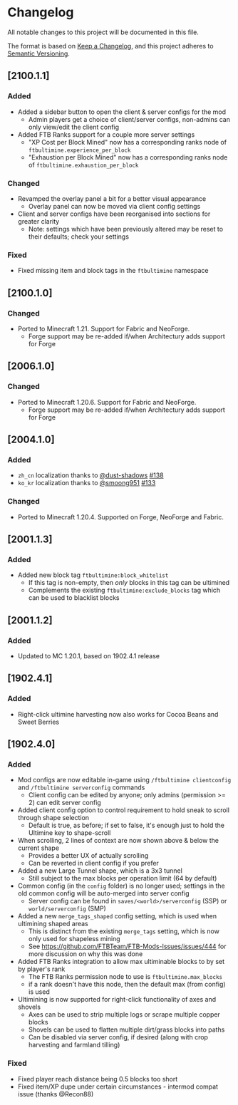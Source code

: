 # Changelog
All notable changes to this project will be documented in this file.

The format is based on [Keep a Changelog](https://keepachangelog.com/en/1.0.0/),
and this project adheres to [Semantic Versioning](https://semver.org/spec/v2.0.0.html).

## [2100.1.1]

### Added
* Added a sidebar button to open the client & server configs for the mod
  * Admin players get a choice of client/server configs, non-admins can only view/edit the client config
* Added FTB Ranks support for a couple more server settings
  * "XP Cost per Block Mined" now has a corresponding ranks node of `ftbultimine.experience_per_block`
  * "Exhaustion per Block Mined" now has a corresponding ranks node of `ftbultimine.exhaustion_per_block`
  
### Changed
* Revamped the overlay panel a bit for a better visual appearance
  * Overlay panel can now be moved via client config settings
* Client and server configs have been reorganised into sections for greater clarity
  * Note: settings which have been previously altered may be reset to their defaults; check your settings

### Fixed
* Fixed missing item and block tags in the `ftbultimine` namespace

## [2100.1.0]

### Changed
* Ported to Minecraft 1.21. Support for Fabric and NeoForge.
  * Forge support may be re-added if/when Architectury adds support for Forge

## [2006.1.0]

### Changed
* Ported to Minecraft 1.20.6. Support for Fabric and NeoForge.
  * Forge support may be re-added if/when Architectury adds support for Forge

## [2004.1.0]

### Added
* `zh_cn` localization thanks to [@dust-shadows](https://github.com/dust-shadows) [#138](https://github.com/FTBTeam/FTB-Ultimine/pull/138)
* `ko_kr` localization thanks to [@smoong951](https://github.com/smoong951) [#133](https://github.com/FTBTeam/FTB-Ultimine/pull/133)

### Changed
* Ported to Minecraft 1.20.4. Supported on Forge, NeoForge and Fabric.

## [2001.1.3]

### Added
* Added new block tag `ftbultimine:block_whitelist`
  * If this tag is non-empty, then _only_ blocks in this tag can be ultimined
  * Complements the existing `ftbultimine:exclude_blocks` tag which can be used to blacklist blocks

## [2001.1.2]

### Added
* Updated to MC 1.20.1, based on 1902.4.1 release

## [1902.4.1]

### Added
* Right-click ultimine harvesting now also works for Cocoa Beans and Sweet Berries

## [1902.4.0]

### Added
* Mod configs are now editable in-game using `/ftbultimine clientconfig` and `/ftbultimine serverconfig` commands
  * Client config can be edited by anyone; only admins (permission >= 2) can edit server config
* Added client config option to control requirement to hold sneak to scroll through shape selection
  * Default is true, as before; if set to false, it's enough just to hold the Ultimine key to shape-scroll
* When scrolling, 2 lines of context are now shown above & below the current shape
  * Provides a better UX of actually scrolling
  * Can be reverted in client config if you prefer
* Added a new Large Tunnel shape, which is a 3x3 tunnel
  * Still subject to the max blocks per operation limit (64 by default)
* Common config (in the `config` folder) is no longer used; settings in the old common config will be auto-merged into server config 
  * Server config can be found in `saves/<world>/serverconfig` (SSP) or `world/serverconfig` (SMP)
* Added a new `merge_tags_shaped` config setting, which is used when ultimining shaped areas
  * This is distinct from the existing `merge_tags` setting, which is now only used for shapeless mining
  * See https://github.com/FTBTeam/FTB-Mods-Issues/issues/444 for more discussion on why this was done
* Added FTB Ranks integration to allow max ultiminable blocks to by set by player's rank
  * The FTB Ranks permission node to use is `ftbultimine.max_blocks`
  * if a rank doesn't have this node, then the default max (from config) is used
* Ultimining is now supported for right-click functionality of axes and shovels
  * Axes can be used to strip multiple logs or scrape multiple copper blocks
  * Shovels can be used to flatten multiple dirt/grass blocks into paths
  * Can be disabled via server config, if desired (along with crop harvesting and farmland tilling)

### Fixed
* Fixed player reach distance being 0.5 blocks too short
* Fixed item/XP dupe under certain circumstances - intermod compat issue (thanks @Recon88)

